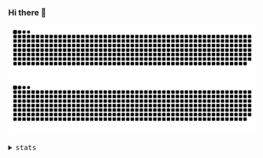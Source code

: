 ### Hi there 👋


![GitHub Snake Light](https://github.com/IMarkoMC/iMarkoMC/blob/output/github-contribution-grid-snake.svg#gh-light-mode-only)
![GitHub Snake dark](https://github.com/IMarkoMC/iMarkoMC/blob/output/github-contribution-grid-snake.svg#gh-dark-mode-only)

<details>
  <summary>
    <samp>stats</samp>
  </summary>
  <br>
  <p align='center'>
  <img width="48%" src="https://github-readme-stats.vercel.app/api?username=2JZE&count_private=true&show_icons=true&theme=monokai" />
  <img width="48%" src="http://github-readme-streak-stats.herokuapp.com?user=2JZE&theme=radical&date_format=M%20j%5B%2C%20Y%5D" />
</p>

<p align='center'>
  <img width="48%" src="https://github-readme-stats.vercel.app/api/top-langs/?username=2JZE&theme=github_dark&layout=compact&border_color=4C8EDA&card_width=445&border_radius=12" />
</p>

</details>


